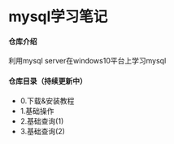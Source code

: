 # mysql学习笔记

#### 仓库介绍
利用mysql server在windows10平台上学习mysql

#### 仓库目录（持续更新中）
- 0.下载&安装教程  
- 1.基础操作
- 2.基础查询(1)
- 3.基础查询(2)






